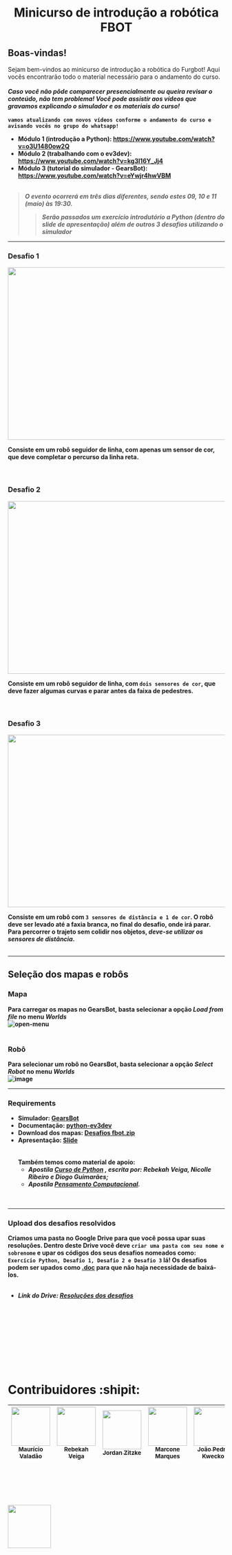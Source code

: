 <h1 align="center"> Minicurso de introdução a robótica FBOT </h1>

## Boas-vindas!
Sejam bem-vindos ao minicurso de introdução a robótica do Furgbot! Aqui vocês encontrarão todo o material necessário para o andamento do curso.<br /><br />
***Caso você não pôde comparecer presencialmente ou queira revisar o conteúdo, não tem problema! Você pode assistir aos vídeos que gravamos explicando o simulador e os materiais do curso!***<br /><br /><b />
`vamos atualizando com novos vídeos conforme o andamento do curso e avisando vocês no grupo do whatsapp!`
  * Módulo 1 (introdução a Python): https://www.youtube.com/watch?v=o3U1480ow2Q
  * Módulo 2 (trabalhando com o ev3dev): https://www.youtube.com/watch?v=kg3I16Y_Jj4
  * Módulo 3 (tutorial do simulador - GearsBot): https://www.youtube.com/watch?v=eYwjr4hwVBM<br /><br />
  >***O evento ocorrerá em três dias diferentes, sendo estes 09, 10 e 11 (maio) às 19:30.***
  >>***Serão passados um exercício introdutório a Python (dentro do slide de apresentação) além de outros 3 desafios utilizando o simulador***


-----------------------------------------------

### Desafio 1
<img src="https://user-images.githubusercontent.com/86270082/236907185-b35511f2-2eea-45ac-9a01-272ebb5065cf.png" height="400" width="750"> <br />

  Consiste em um robô seguidor de linha, com apenas um sensor de cor, que deve **completar o percurso da linha reta**.<br /><br /><br />


### Desafio 2
<img src="https://user-images.githubusercontent.com/86270082/236908124-7f418bab-1919-4c37-99dc-31cac68c80ff.png" height="400" width="750"><br />

  Consiste em um robô seguidor de linha, com `dois sensores de cor`, que deve fazer algumas curvas e **parar antes da faixa de pedestres**.<br /><br /><br />

### Desafio 3
<img src="https://user-images.githubusercontent.com/86270082/236908623-b041e584-3351-41d2-8c47-091a152dcb65.png" height="400" width="750">

  Consiste em um robô com `3 sensores de distância e 1 de cor`. O robô **deve ser levado até a faxia branca, no final do desafio, onde irá parar**. Para percorrer o trajeto sem colidir nos objetos, *deve-se utilizar os sensores de distância*.<br /><br />

-----------------------------------------------

## Seleção dos mapas e robôs

### Mapa    
Para carregar os mapas no GearsBot, basta selecionar a opção ***Load from file*** no menu ***Worlds***<br />
![open-menu](https://user-images.githubusercontent.com/31012982/176166348-935b6a34-e980-4a68-8d4e-9fea656bc18c.png)<br /><br />


### Robô
Para selecionar um robô no GearsBot, basta selecionar a opção ***Select Robot*** no menu ***Worlds***<br />
![image](https://github.com/FBOT-SEK/minicurso-introdutorio/assets/86270082/539eaede-f482-4b99-932b-16ca202d26bd)


-----------------------------------------------


### Requirements 

* Simulador: [GearsBot](https://gears.aposteriori.com.sg/)<br />
* Documentação: [python-ev3dev](https://ev3dev-lang.readthedocs.io/projects/python-ev3dev/en/stable/spec.html)<br />
* Download dos mapas: [Desafios fbot.zip](https://github.com/FBOT-SEK/desafios/files/11424899/Desafios.fbot.zip)<br />
* Apresentação: [Slide](https://docs.google.com/presentation/d/193Fi6slgssXuS8JF_ulYqWQeXJpy1YK6xzDScSEisG4/edit?usp=sharing)<br /><br /><br />
Também temos como material de apoio: <br />
  * ***Apostila [Curso de Python](https://docs.google.com/document/d/1fTTOTRq3PZ1Q_6zR8TGkZjO2mYMDYaezx-h-ZLQpPlE/edit)*** ***, escrita por: Rebekah Veiga, Nicolle Ribeiro e Diogo Guimarães;*** <br />
  * ***Apostila [Pensamento Computacional](https://github.com/FBOT-SEK/desafios/files/11425739/Apostila_Pensamento_Computacional.pdf).***<br /><br /><br />

-----------------------------------------------

### Upload dos desafios resolvidos
Criamos uma pasta no Google Drive para que você possa upar suas resoluções. Dentro deste Drive você deve `criar uma pasta com seu nome e sobrenome` e upar os códigos dos seus desafios nomeados como: `Exercício Python, Desafio 1, Desafio 2 e Desafio 3` lá! Os desafios podem ser upados como <ins>.doc</ins> para que não haja necessidade de baixá-los.<br /><br />
 * ***Link do Drive: [Resoluções dos desafios](https://drive.google.com/drive/folders/1HUzLQag5H1U0g6fx-7YeC5Tr_IEt8hq9?usp=sharing)***<br /><br /><br /><br /><br /><br /><br /><br /><br /><br />



# Contribuidores :shipit:

| [<img src="https://avatars.githubusercontent.com/u/86270082?v=4" width=90><br><sub>Maurício Valadão</sub>](https://github.com/mvalado) |  [<img src="https://avatars.githubusercontent.com/u/61145169?v=4" width=90><br><sub>Rebekah Veiga</sub>](https://github.com/rebekahveiga) |  [<img src="https://avatars.githubusercontent.com/u/106852957?v=4" width=90><br><sub>Jordan Zitzke</sub>](https://github.com/JordanZitzke) |  [<img src="https://avatars.githubusercontent.com/u/89225783?v=4" width=90><br><sub>Marcone Marques</sub>](https://github.com/Marcone-Sudo) |  [<img src="https://user-images.githubusercontent.com/86270082/236988613-ece6c4e2-c1e3-4e07-86ef-5f4655312187.png" width=90><br><sub>João Pedro Kwecko</sub>](https://github.com/jpkwecko) |
| :---: | :---: | :---: | :---: | :---: |

<br /><br /><br /><br /><br /><img src="https://user-images.githubusercontent.com/86270082/236948273-0f74609a-67c8-470c-abf7-31ae90589645.png" height="100" width="100">

